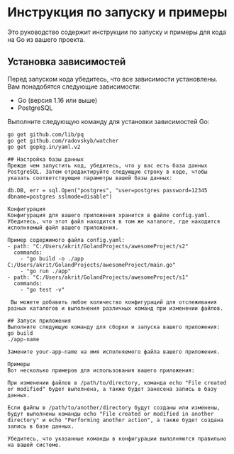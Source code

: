 # Инструкция по запуску и примеры

Это руководство содержит инструкции по запуску и примеры для кода на Go из вашего проекта.

## Установка зависимостей

Перед запуском кода убедитесь, что все зависимости установлены. Вам понадобятся следующие зависимости:

- Go (версия 1.16 или выше)
- PostgreSQL

Выполните следующую команду для установки зависимостей Go:

```shell
go get github.com/lib/pq
go get github.com/radovskyb/watcher
go get gopkg.in/yaml.v2

## Настройка базы данных
Прежде чем запустить код, убедитесь, что у вас есть база данных PostgreSQL. Затем отредактируйте следующую строку в коде, чтобы указать соответствующие параметры вашей базы данных:

db.DB, err = sql.Open("postgres", "user=postgres password=12345 dbname=postgres sslmode=disable")

Конфигурация
Конфигурация для вашего приложения хранится в файле config.yaml. Убедитесь, что этот файл находится в том же каталоге, где находится исполняемый файл вашего приложения.

Пример содержимого файла config.yaml:
- path: "C:/Users/akrit/GolandProjects/awesomeProject/s2"
  commands:
    - "go build -o ./app C:/Users/akrit/GolandProjects/awesomeProject/main.go"
    - "go run ./app"
- path: "C:/Users/akrit/GolandProjects/awesomeProject/s1"
  commands:
    - "go test -v"
    
 Вы можете добавить любое количество конфигураций для отслеживания разных каталогов и выполнения различных команд при изменении файлов.
 
## Запуск приложения
Выполните следующую команду для сборки и запуска вашего приложения:
go build
./app-name

Замените your-app-name на имя исполняемого файла вашего приложения.

Примеры
Вот несколько примеров для использования вашего приложения:

При изменении файлов в /path/to/directory, команда echo "File created or modified" будет выполнена, а также будет занесена запись в базу данных.

Если файлы в /path/to/another/directory будут созданы или изменены, будут выполнены команды echo "File created or modified in another directory" и echo "Performing another action", а также будет создана запись в базе данных.

Убедитесь, что указанные команды в конфигурации выполняются правильно на вашей системе.


    
